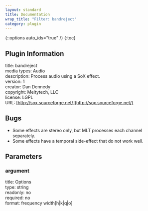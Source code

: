 ```yaml
---
layout: standard
title: Documentation
wrap_title: "Filter: bandreject"
category: plugin
---
```

{::options auto_ids="true" /}
{:toc}

## Plugin Information

title: bandreject  
media types:
Audio  
description: Process audio using a SoX effect.  
version: 1  
creator: Dan Dennedy  
copyright: Meltytech, LLC  
license: LGPL  
URL: [http://sox.sourceforge.net/](http://sox.sourceforge.net/)  

## Bugs

* Some effects are stereo only, but MLT processes each channel separately.
* Some effects have a temporal side-effect that do not work well.

## Parameters

### argument

title: Options    
type: string  
readonly: no  
required: no  
format: frequency width[h|k|q|o]  

